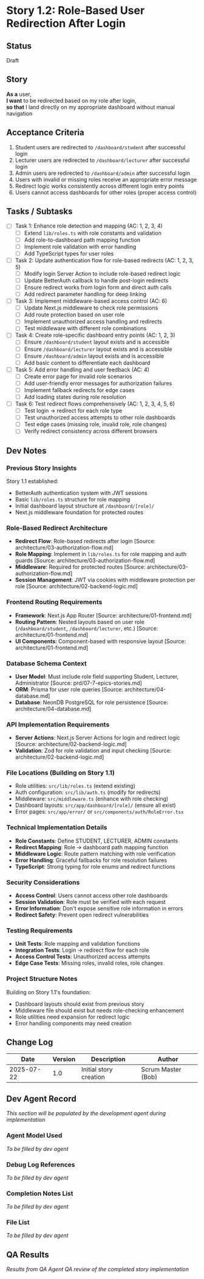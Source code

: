 # Story 1.2: Role-Based User Redirection After Login

## Status
Draft

## Story
**As a** user,  
**I want** to be redirected based on my role after login,  
**so that** I land directly on my appropriate dashboard without manual navigation

## Acceptance Criteria
1. Student users are redirected to `/dashboard/student` after successful login
2. Lecturer users are redirected to `/dashboard/lecturer` after successful login
3. Admin users are redirected to `/dashboard/admin` after successful login
4. Users with invalid or missing roles receive an appropriate error message
5. Redirect logic works consistently across different login entry points
6. Users cannot access dashboards for other roles (proper access control)

## Tasks / Subtasks

- [ ] Task 1: Enhance role detection and mapping (AC: 1, 2, 3, 4)
  - [ ] Extend `lib/roles.ts` with role constants and validation
  - [ ] Add role-to-dashboard path mapping function
  - [ ] Implement role validation with error handling
  - [ ] Add TypeScript types for user roles

- [ ] Task 2: Update authentication flow for role-based redirects (AC: 1, 2, 3, 5)
  - [ ] Modify login Server Action to include role-based redirect logic
  - [ ] Update BetterAuth callback to handle post-login redirects
  - [ ] Ensure redirect works from login form and direct auth calls
  - [ ] Add redirect parameter handling for deep linking

- [ ] Task 3: Implement middleware-based access control (AC: 6)
  - [ ] Update Next.js middleware to check role permissions
  - [ ] Add route protection based on user role
  - [ ] Implement unauthorized access handling and redirects
  - [ ] Test middleware with different role combinations

- [ ] Task 4: Create role-specific dashboard entry points (AC: 1, 2, 3)
  - [ ] Ensure `/dashboard/student` layout exists and is accessible
  - [ ] Ensure `/dashboard/lecturer` layout exists and is accessible
  - [ ] Ensure `/dashboard/admin` layout exists and is accessible
  - [ ] Add basic content to differentiate each dashboard

- [ ] Task 5: Add error handling and user feedback (AC: 4)
  - [ ] Create error page for invalid role scenarios
  - [ ] Add user-friendly error messages for authorization failures
  - [ ] Implement fallback redirects for edge cases
  - [ ] Add loading states during role resolution

- [ ] Task 6: Test redirect flows comprehensively (AC: 1, 2, 3, 4, 5, 6)
  - [ ] Test login → redirect for each role type
  - [ ] Test unauthorized access attempts to other role dashboards
  - [ ] Test edge cases (missing role, invalid role, role changes)
  - [ ] Verify redirect consistency across different browsers

## Dev Notes

### Previous Story Insights
Story 1.1 established:
- BetterAuth authentication system with JWT sessions
- Basic `lib/roles.ts` structure for role mapping
- Initial dashboard layout structure at `/dashboard/[role]/`
- Next.js middleware foundation for protected routes

### Role-Based Redirect Architecture
- **Redirect Flow**: Role-based redirects after login [Source: architecture/03-authorization-flow.md]
- **Role Mapping**: Implement in `lib/roles.ts` for role mapping and auth guards [Source: architecture/03-authorization-flow.md]
- **Middleware**: Required for protected routes [Source: architecture/03-authorization-flow.md]
- **Session Management**: JWT via cookies with middleware protection per role [Source: architecture/02-backend-logic.md]

### Frontend Routing Requirements
- **Framework**: Next.js App Router [Source: architecture/01-frontend.md]
- **Routing Pattern**: Nested layouts based on user role (`/dashboard/student`, `/dashboard/lecturer`, etc.) [Source: architecture/01-frontend.md]
- **UI Components**: Component-based with responsive layout [Source: architecture/01-frontend.md]

### Database Schema Context
- **User Model**: Must include role field supporting Student, Lecturer, Administrator [Source: prd/07-7-epics-stories.md]
- **ORM**: Prisma for user role queries [Source: architecture/04-database.md]
- **Database**: NeonDB PostgreSQL for role persistence [Source: architecture/04-database.md]

### API Implementation Requirements
- **Server Actions**: Next.js Server Actions for login and redirect logic [Source: architecture/02-backend-logic.md]
- **Validation**: Zod for role validation and input checking [Source: architecture/02-backend-logic.md]

### File Locations (Building on Story 1.1)
- Role utilities: `src/lib/roles.ts` (extend existing)
- Auth configuration: `src/lib/auth.ts` (modify for redirects)
- Middleware: `src/middleware.ts` (enhance with role checking)
- Dashboard layouts: `src/app/dashboard/[role]/` (ensure all exist)
- Error pages: `src/app/error/` or `src/components/auth/RoleError.tsx`

### Technical Implementation Details
- **Role Constants**: Define STUDENT, LECTURER, ADMIN constants
- **Redirect Mapping**: Role → dashboard path mapping function
- **Middleware Logic**: Route pattern matching with role verification
- **Error Handling**: Graceful fallbacks for role resolution failures
- **TypeScript**: Strong typing for role enums and redirect functions

### Security Considerations
- **Access Control**: Users cannot access other role dashboards
- **Session Validation**: Role must be verified with each request
- **Error Information**: Don't expose sensitive role information in errors
- **Redirect Safety**: Prevent open redirect vulnerabilities

### Testing Requirements
- **Unit Tests**: Role mapping and validation functions
- **Integration Tests**: Login → redirect flow for each role
- **Access Control Tests**: Unauthorized access attempts
- **Edge Case Tests**: Missing roles, invalid roles, role changes

### Project Structure Notes
Building on Story 1.1's foundation:
- Dashboard layouts should exist from previous story
- Middleware file should exist but needs role-checking enhancement
- Role utilities need expansion for redirect logic
- Error handling components may need creation

## Change Log
| Date | Version | Description | Author |
|------|---------|-------------|--------|
| 2025-07-22 | 1.0 | Initial story creation | Scrum Master (Bob) |

## Dev Agent Record
*This section will be populated by the development agent during implementation*

### Agent Model Used
*To be filled by dev agent*

### Debug Log References  
*To be filled by dev agent*

### Completion Notes List
*To be filled by dev agent*

### File List
*To be filled by dev agent*

## QA Results
*Results from QA Agent QA review of the completed story implementation*
